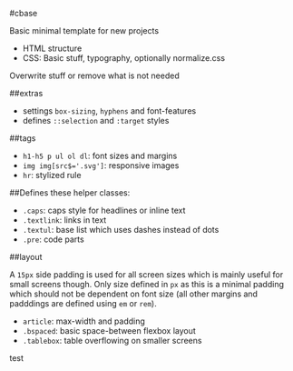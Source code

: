 #cbase

Basic minimal template for new projects

- HTML structure
- CSS: Basic stuff, typography, optionally normalize.css

Overwrite stuff or remove what is not needed


##extras
- settings `box-sizing`, `hyphens` and font-features
- defines `::selection` and `:target` styles


##tags

- `h1-h5 p ul ol dl`: font sizes and margins
- `img img[src$='.svg']`: responsive images
- `hr`: stylized rule


##Defines these helper classes:

- `.caps`: caps style for headlines or inline text
- `.textlink`: links in text
- `.textul`: base list which uses dashes instead of dots
- `.pre`: code parts

##layout

A `15px` side padding is used for all screen sizes which is mainly
useful for small screens though. Only size defined in `px` as this is a minimal
padding which should not be dependent on font size (all other margins
and padddings are defined using `em` or `rem`).

- `article`: max-width and padding
- `.bspaced`: basic space-between flexbox layout
- `.tablebox`: table overflowing on smaller screens

test